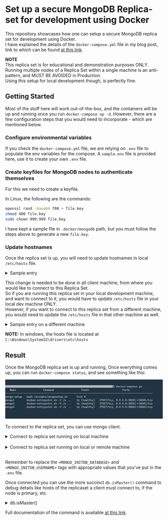 # Set up a secure MongoDB Replica-set for development using Docker

This repository showcases how one can setup a secure MongoDB replica set for development using Docker.  
I have explained the details of the `docker-compose.yml` file in my blog post, link to which can be found [at this link](https://sntnupl.com/mongodb-replicaset-for-development-using-docker).

**NOTE**  
This replica set is for educational and demonstration purposes ONLY.  
Running multiple nodes of a Replica Set within a single machine is an anti-pattern, and MUST BE AVOIDED in Production.  
Using this setup for local development though, is perfectly fine.  

## Getting Started

Most of the stuff here will work out-of-the-box, and the containers will be up and running once you run `docker-compose up -d`.
However, there are a few configuration steps that you would need to incorporate - which are mentioned below.

### Configure environmental variables  

If you check the `docker-compose.yml` file, we are relying on `.env` file to populate the env variables for the compose.
A `sample.env` file is provided here, use it to create your own `.env` file.

### Create keyfiles for MongoDB nodes to authenticate themselves

For this we need to create a keyfile.  

In Linux, the following are the commands:  
```bash
openssl rand -base64 700 > file.key
chmod 400 file.key
sudo chown 999:999 file.key
```

I have kept a sample file in `.docker/mongodb` path, but you must follow the steps above to generate a new `file.key`.  

### Update hostnames   

Once the replica set is up, you will need to update hostnames in local `/etc/hosts` file.  

<details><summary>Sample entry</summary>
<p>

```bash
127.0.0.1 localhost mongo1 mongo2 mongo3
```

</p>
</details>  

This change is needed to be done in all client machine, from where you would like to connect to this Replica Set.  
So if you are running this replica set in your local development machine, and want to connect to it, you would have to update `/etc/hosts` file in your local dev machine ONLY.  
However, if you want to connect to this replica set from a different machine, you would need to update the `/etc/hosts` file in that other machine as well.  

<details><summary>Sample entry on a different machine</summary>
<p>

```
10.20.30.40 mongo1 mongo2 mongo3
```  

Here, `10.20.30.40` is the public-ip of the machine where this replica set is running.
</p>
</details>  


**NOTE:** In windows, the hosts file is located at `C:\Windows\System32\drivers\etc\hosts`


## Result
Once the MongoDB replica set is up and running, Once everything comes up, you can run `docker-compose status`, and see something like this:  

![replica set status](./images/final-result.jpg?raw=true "Replica set status")


To connect to the replica set, you can use mongo client.  
<details>
<summary>Connect to replica set running on local machine</summary>
<p>  

```bash
$ mongo "mongodb://localhost:30001,localhost:30002,localhost:30003/<MONGO_INITDB_DATABASE>?replicaSet=rs0" -u <MONGO_INITDB_USERNAME> --authenticationDatabase admin
```  

![Connect to local Replica set](./images/connect-to-replica-set-local.jpg?raw=true "Connect to Replica set running locally")

</p>
</details>  

</br>

<details>
<summary>Connect to replica set running on local or remote machine</summary>
<p>

```bash
$ mongo "mongodb://mongo1:30001,mongo2:30002,mongo3:30003/<MONGO_INITDB_DATABASE>?replicaSet=rs0" -u <MONGO_INITDB_USERNAME> --authenticationDatabase admin
```  

As mentioned above, you MUST update the local hosts file in the client machine (running this command), to point to the public IP address of the machine where the replica set is running.  

![Connect to remote Replica set](./images/connect-to-replica-set-remote.jpg?raw=true "Connect to Replica set running remotely")

</p>
</details>  
</br>

Remember to replace the `<MONGO_INITDB_DATABASE>` and `<MONGO_INITDB_USERNAME>` tags with appropriate values that you've put in the `.env` file.  

Once connected you can use the more succinct `db.isMaster()` command to debug details like hosts of the replicaset a client must connect to, if the node is primary, etc.  

<details>
<summary>db.isMaster()</summary>
<p>

![Connect to remote Replica set](./images/db-ismaster.jpg?raw=true "Connect to Replica set running remotely")

</p>
</details>


Full documentation of the command is available [at this link](https://docs.mongodb.com/manual/reference/command/isMaster/#dbcmd.isMaster).  


